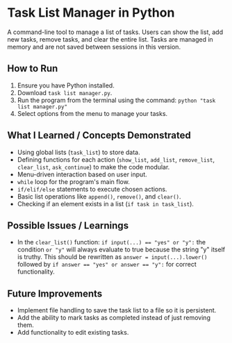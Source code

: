 # Task List Manager in Python

A command-line tool to manage a list of tasks. Users can show the list, add new tasks, remove tasks, and clear the entire list. Tasks are managed in memory and are not saved between sessions in this version.

## How to Run
1. Ensure you have Python installed.
2. Download `task list manager.py`.
3. Run the program from the terminal using the command: `python "task list manager.py"`
4. Select options from the menu to manage your tasks.

## What I Learned / Concepts Demonstrated
* Using global lists (`task_list`) to store data.
* Defining functions for each action (`show_list`, `add_list`, `remove_list`, `clear_list`, `ask_continue`) to make the code modular.
* Menu-driven interaction based on user input.
* `while` loop for the program's main flow.
* `if/elif/else` statements to execute chosen actions.
* Basic list operations like `append()`, `remove()`, and `clear()`.
* Checking if an element exists in a list (`if task in task_list`).

## Possible Issues / Learnings
* In the `clear_list()` function: `if input(...) == "yes" or "y":` the condition `or "y"` will always evaluate to true because the string "y" itself is truthy. This should be rewritten as `answer = input(...).lower()` followed by `if answer == "yes" or answer == "y":` for correct functionality.

## Future Improvements
* Implement file handling to save the task list to a file so it is persistent.
* Add the ability to mark tasks as completed instead of just removing them.
* Add functionality to edit existing tasks.
